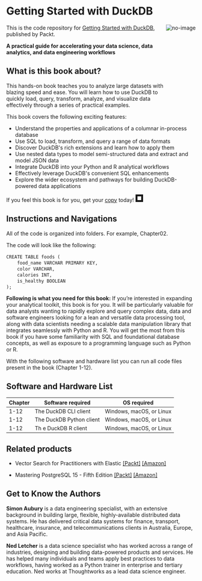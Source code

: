 # Getting Started with DuckDB

<a href="https://www.packtpub.com/product/getting-started-with-duckdb/9781803241005"><img src="https://content.packt.com/_/image/original/B18270/cover_image_large.jpg" alt="no-image" height="256px" align="right"></a>

This is the code repository for [Getting Started with DuckDB](https://www.packtpub.com/product/getting-started-with-duckdb/9781803241005), published by Packt.

**A practical guide for accelerating your data science, data analytics, and data engineering workflows**

## What is this book about?
This hands-on book teaches you to analyze large datasets with blazing speed and ease. You will learn how to use DuckDB to quickly load, query, transform, analyze, and visualize data effectively through a series of practical examples.

This book covers the following exciting features:
* Understand the properties and applications of a columnar in-process database
* Use SQL to load, transform, and query a range of data formats
* Discover DuckDB's rich extensions and learn how to apply them
* Use nested data types to model semi-structured data and extract and model JSON data
* Integrate DuckDB into your Python and R analytical workflows
* Effectively leverage DuckDB's convenient SQL enhancements
* Explore the wider ecosystem and pathways for building DuckDB-powered data applications

If you feel this book is for you, get your [copy](https://www.amazon.com/Getting-Started-DuckDB-practical-efficiently/dp/1803241004/ref=sr_1_1?crid=1VCQAJ258U0AZ&dib=eyJ2IjoiMSJ9.Udj7D4iWquE_2aOAt4LhVw.rg_A61pIW1bcDv845j66xB0nlpNwJyHMTy4WW0cIuSY&dib_tag=se&keywords=Getting+Started+with+DuckDB&qid=1718016533&sprefix=mastering+postgresql+15%2Caps%2C5622&sr=8-1) today!
<a href="https://www.packtpub.com/?utm_source=github&utm_medium=banner&utm_campaign=GitHubBanner"><img src="https://raw.githubusercontent.com/PacktPublishing/GitHub/master/GitHub.png" 
alt="https://www.packtpub.com/" border="5" /></a>
## Instructions and Navigations
All of the code is organized into folders. For example, Chapter02.

The code will look like the following:
```
CREATE TABLE foods (
    food_name VARCHAR PRIMARY KEY,
    color VARCHAR,
    calories INT,
    is_healthy BOOLEAN
);
```

**Following is what you need for this book:**
If you’re interested in expanding your analytical toolkit, this book is for you. It will be particularly valuable for data analysts wanting to rapidly explore and query complex data, data and software engineers looking for a lean and versatile data processing tool, along with data scientists needing a scalable data manipulation library that integrates seamlessly with Python and R. You will get the most from this book if you have some familiarity with SQL and foundational database concepts, as well as exposure to a programming language such as Python or R.

With the following software and hardware list you can run all code files present in the book (Chapter 1-12).
## Software and Hardware List
| Chapter | Software required | OS required |
| -------- | ------------------------------------ | ----------------------------------- |
| 1-12 | The DuckDB CLI client| Windows, macOS, or Linux |
| 1-12 | The DuckDB Python client | Windows, macOS, or Linux |
| 1-12 | Th e DuckDB R client | Windows, macOS, or Linux |

## Related products
* Vector Search for Practitioners with Elastic [[Packt]](https://www.packtpub.com/product/vector-search-for-practitioners-with-elastic/9781805121022) [[Amazon]](https://www.amazon.com/Vector-Search-Practitioners-Elastic-observability/dp/1805121022/ref=sr_1_1?dib=eyJ2IjoiMSJ9.r8q88QE9fkss7e7-tsb9dw.vPChMCrBClSvQc2mx61Pq0NdULcbga9K4Rvvs3CECPo&dib_tag=se&keywords=Vector+Search+for+Practitioners+with+Elastic&qid=1718016084&sr=8-1)

* Mastering PostgreSQL 15 - Fifth Edition [[Packt]](https://www.packtpub.com/product/mastering-postgresql-15-fifth-edition/9781803248349) [[Amazon]](https://www.amazon.com/Mastering-PostgreSQL-techniques-fault-tolerant-applications/dp/1803248343/ref=sr_1_1?crid=7AZ1D2DYJ1MW&dib=eyJ2IjoiMSJ9.hBulU8n0_rghzDwGqgBbR6ow34kZChNTrxlacBXc-sWLNv4TwS5viiWuTVP140gfpRaHElykC4UFzBRtN5N47jAmviVdtKw52DMDBLGGktzV_6D75oEoseDjxi2wX4NO.GH27ByLsfIu4gous0076q5NbTprY67q6OJLfYUCd-fc&dib_tag=se&keywords=Mastering+PostgreSQL+15&qid=1718016403&sprefix=vector+search+for+practitioners+with+elastic%2Caps%2C1049&sr=8-1)

## Get to Know the Authors
**Simon Aubury**
 is a data engineering specialist, with an extensive background in building large, flexible, highly-available distributed data systems. He has delivered critical data systems for finance, transport, healthcare, insurance, and telecommunications clients in Australia, Europe, and Asia Pacific.

**Ned Letcher**
is a data science specialist who has worked across a range of industries, designing and building data-powered products and services. He has helped many individuals and teams apply best practices to data workflows, having worked as a Python trainer in enterprise and tertiary education. Ned works at Thoughtworks as a lead data science engineer.

